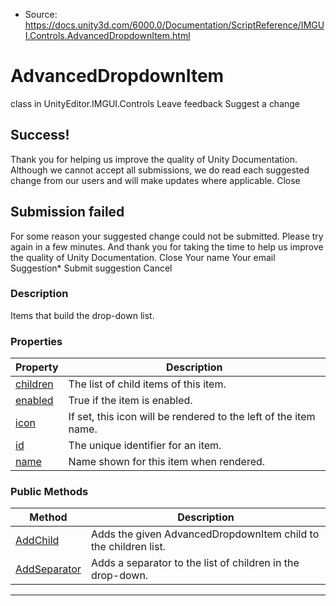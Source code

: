 * Source: https://docs.unity3d.com/6000.0/Documentation/ScriptReference/IMGUI.Controls.AdvancedDropdownItem.html

# AdvancedDropdownItem
class in UnityEditor.IMGUI.Controls
Leave feedback
Suggest a change
## Success!
Thank you for helping us improve the quality of Unity Documentation. Although we cannot accept all submissions, we do read each suggested change from our users and will make updates where applicable.
Close
## Submission failed
For some reason your suggested change could not be submitted. Please <a>try again</a> in a few minutes. And thank you for taking the time to help us improve the quality of Unity Documentation.
Close
Your name Your email Suggestion* Submit suggestion
Cancel
### Description
Items that build the drop-down list.
### Properties
Property | Description  
---|---  
[children](https://docs.unity3d.com/6000.0/Documentation/ScriptReference/IMGUI.Controls.AdvancedDropdownItem-children.html) | The list of child items of this item.  
[enabled](https://docs.unity3d.com/6000.0/Documentation/ScriptReference/IMGUI.Controls.AdvancedDropdownItem-enabled.html) | True if the item is enabled.  
[icon](https://docs.unity3d.com/6000.0/Documentation/ScriptReference/IMGUI.Controls.AdvancedDropdownItem-icon.html) | If set, this icon will be rendered to the left of the item name.  
[id](https://docs.unity3d.com/6000.0/Documentation/ScriptReference/IMGUI.Controls.AdvancedDropdownItem-id.html) | The unique identifier for an item.  
[name](https://docs.unity3d.com/6000.0/Documentation/ScriptReference/IMGUI.Controls.AdvancedDropdownItem-name.html) | Name shown for this item when rendered.  
### Public Methods
Method | Description  
---|---  
[AddChild](https://docs.unity3d.com/6000.0/Documentation/ScriptReference/IMGUI.Controls.AdvancedDropdownItem.AddChild.html) | Adds the given AdvancedDropdownItem child to the children list.  
[AddSeparator](https://docs.unity3d.com/6000.0/Documentation/ScriptReference/IMGUI.Controls.AdvancedDropdownItem.AddSeparator.html) | Adds a separator to the list of children in the drop-down.  
* * *

